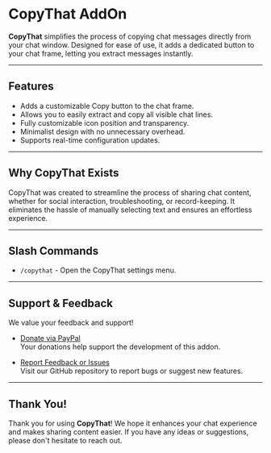 # CopyThat AddOn

**CopyThat** simplifies the process of copying chat messages directly from your chat window. Designed for ease of use, it adds a dedicated button to your chat frame, letting you extract messages instantly.

---

## Features

- Adds a customizable Copy button to the chat frame.
- Allows you to easily extract and copy all visible chat lines.
- Fully customizable icon position and transparency.
- Minimalist design with no unnecessary overhead.
- Supports real-time configuration updates.

---

## Why CopyThat Exists

CopyThat was created to streamline the process of sharing chat content, whether for social interaction, troubleshooting, or record-keeping. It eliminates the hassle of manually selecting text and ensures an effortless experience.

---

## Slash Commands

- `/copythat` - Open the CopyThat settings menu.

---

## Support & Feedback

We value your feedback and support! 

- [Donate via PayPal](https://www.paypal.com/paypalme/KkthnxTV)  
  Your donations help support the development of this addon.

- [Report Feedback or Issues](https://github.com/Kkthnx-Wow/CopyThat)  
  Visit our GitHub repository to report bugs or suggest new features.

---

## Thank You!

Thank you for using **CopyThat**! We hope it enhances your chat experience and makes sharing content easier. If you have any ideas or suggestions, please don't hesitate to reach out.
